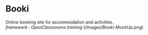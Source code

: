 # Booki
Online booking site for accommodation and activities.  
_framework : OpenClassrooms training_
(/images/Booki-MockUp.png)
